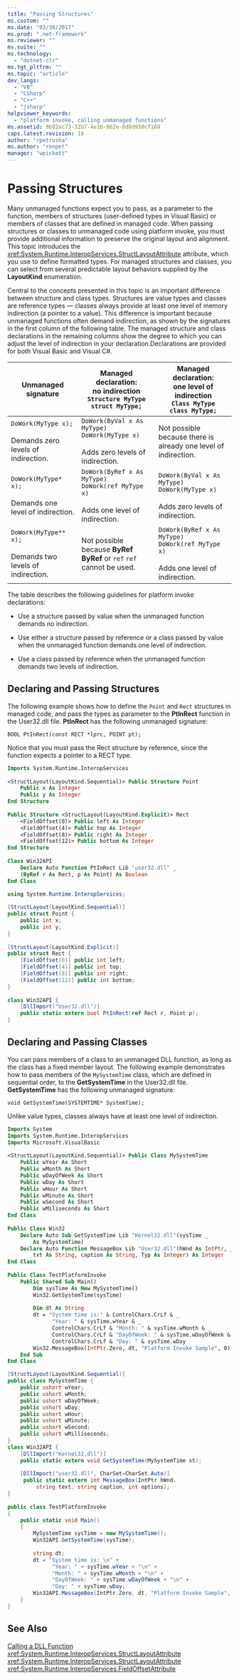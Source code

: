 ```yaml
---
title: "Passing Structures"
ms.custom: ""
ms.date: "03/30/2017"
ms.prod: ".net-framework"
ms.reviewer: ""
ms.suite: ""
ms.technology: 
  - "dotnet-clr"
ms.tgt_pltfrm: ""
ms.topic: "article"
dev_langs: 
  - "VB"
  - "CSharp"
  - "C++"
  - "jsharp"
helpviewer_keywords: 
  - "platform invoke, calling unmanaged functions"
ms.assetid: 9b92ac73-32b7-4e1b-862e-6d8d950cf169
caps.latest.revision: 16
author: "rpetrusha"
ms.author: "ronpet"
manager: "wpickett"
---
```

# Passing Structures
Many unmanaged functions expect you to pass, as a parameter to the function, members of structures (user-defined types in Visual Basic) or members of classes that are defined in managed code. When passing structures or classes to unmanaged code using platform invoke, you must provide additional information to preserve the original layout and alignment. This topic introduces the <xref:System.Runtime.InteropServices.StructLayoutAttribute> attribute, which you use to define formatted types. For managed structures and classes, you can select from several predictable layout behaviors supplied by the **LayoutKind** enumeration.  
  
 Central to the concepts presented in this topic is an important difference between structure and class types. Structures are value types and classes are reference types — classes always provide at least one level of memory indirection (a pointer to a value). This difference is important because unmanaged functions often demand indirection, as shown by the signatures in the first column of the following table. The managed structure and class declarations in the remaining columns show the degree to which you can adjust the level of indirection in your declaration.Declarations are provided for both Visual Basic and Visual C#.  
  
|Unmanaged signature|Managed declaration: <br />no indirection<br />`Structure MyType`<br />`struct MyType;`|Managed declaration: <br />one level of indirection<br />`Class MyType`<br />`class MyType;`|  
|-------------------------|---------------------------------------------------------------------------------|--------------------------------------------------------------------------------------|  
|`DoWork(MyType x);`<br /><br /> Demands zero levels of indirection.|`DoWork(ByVal x As MyType)` <br /> `DoWork(MyType x)`<br /><br /> Adds zero levels of indirection.|Not possible because there is already one level of indirection.|  
|`DoWork(MyType* x);`<br /><br /> Demands one level of indirection.|`DoWork(ByRef x As MyType)` <br /> `DoWork(ref MyType x)`<br /><br /> Adds one level of indirection.|`DoWork(ByVal x As MyType)` <br /> `DoWork(MyType x)`<br /><br /> Adds zero levels of indirection.|  
|`DoWork(MyType** x);`<br /><br /> Demands two levels of indirection.|Not possible because **ByRef** **ByRef** or `ref` `ref` cannot be used.|`DoWork(ByRef x As MyType)` <br /> `DoWork(ref MyType x)`<br /><br /> Adds one level of indirection.|  
  
 The table describes the following guidelines for platform invoke declarations:  
  
-   Use a structure passed by value when the unmanaged function demands no indirection.  
  
-   Use either a structure passed by reference or a class passed by value when the unmanaged function demands one level of indirection.  
  
-   Use a class passed by reference when the unmanaged function demands two levels of indirection.  
  
## Declaring and Passing Structures  
 The following example shows how to define the `Point` and `Rect` structures in managed code, and pass the types as parameter to the **PtInRect** function in the User32.dll file. **PtInRect** has the following unmanaged signature:  
  
```  
BOOL PtInRect(const RECT *lprc, POINT pt);  
```  
  
 Notice that you must pass the Rect structure by reference, since the function expects a pointer to a RECT type.  
  
```vb  
Imports System.Runtime.InteropServices  
  
<StructLayout(LayoutKind.Sequential)> Public Structure Point  
    Public x As Integer  
    Public y As Integer  
End Structure  
  
Public Structure <StructLayout(LayoutKind.Explicit)> Rect  
    <FieldOffset(0)> Public left As Integer  
    <FieldOffset(4)> Public top As Integer  
    <FieldOffset(8)> Public right As Integer  
    <FieldOffset(12)> Public bottom As Integer  
End Structure  
  
Class Win32API      
    Declare Auto Function PtInRect Lib "user32.dll" _  
    (ByRef r As Rect, p As Point) As Boolean  
End Class  
```  
  
```csharp  
using System.Runtime.InteropServices;  
  
[StructLayout(LayoutKind.Sequential)]  
public struct Point {  
    public int x;  
    public int y;  
}     
  
[StructLayout(LayoutKind.Explicit)]  
public struct Rect {  
    [FieldOffset(0)] public int left;  
    [FieldOffset(4)] public int top;  
    [FieldOffset(8)] public int right;  
    [FieldOffset(12)] public int bottom;  
}     
  
class Win32API {  
    [DllImport("User32.dll")]  
    public static extern bool PtInRect(ref Rect r, Point p);  
}  
```  
  
## Declaring and Passing Classes  
 You can pass members of a class to an unmanaged DLL function, as long as the class has a fixed member layout. The following example demonstrates how to pass members of the `MySystemTime` class, which are defined in sequential order, to the **GetSystemTime** in the User32.dll file. **GetSystemTime** has the following unmanaged signature:  
  
```  
void GetSystemTime(SYSTEMTIME* SystemTime);  
```  
  
 Unlike value types, classes always have at least one level of indirection.  
  
```vb  
Imports System  
Imports System.Runtime.InteropServices  
Imports Microsoft.VisualBasic  
  
<StructLayout(LayoutKind.Sequential)> Public Class MySystemTime  
    Public wYear As Short  
    Public wMonth As Short  
    Public wDayOfWeek As Short   
    Public wDay As Short  
    Public wHour As Short  
    Public wMinute As Short  
    Public wSecond As Short  
    Public wMiliseconds As Short  
End Class  
  
Public Class Win32  
    Declare Auto Sub GetSystemTime Lib "Kernel32.dll"(sysTime _  
        As MySystemTime)  
    Declare Auto Function MessageBox Lib "User32.dll"(hWnd As IntPtr, _  
        txt As String, caption As String, Typ As Integer) As Integer  
End Class  
  
Public Class TestPlatformInvoke      
    Public Shared Sub Main()  
        Dim sysTime As New MySystemTime()  
        Win32.GetSystemTime(sysTime)  
  
        Dim dt As String  
        dt = "System time is:" & ControlChars.CrLf & _  
              "Year: " & sysTime.wYear & _  
              ControlChars.CrLf & "Month: " & sysTime.wMonth & _  
              ControlChars.CrLf & "DayOfWeek: " & sysTime.wDayOfWeek & _  
              ControlChars.CrLf & "Day: " & sysTime.wDay  
        Win32.MessageBox(IntPtr.Zero, dt, "Platform Invoke Sample", 0)        
    End Sub  
End Class  
```  
  
```csharp  
[StructLayout(LayoutKind.Sequential)]  
public class MySystemTime {  
    public ushort wYear;   
    public ushort wMonth;  
    public ushort wDayOfWeek;   
    public ushort wDay;   
    public ushort wHour;   
    public ushort wMinute;   
    public ushort wSecond;   
    public ushort wMilliseconds;   
}  
class Win32API {  
    [DllImport("Kernel32.dll")]  
    public static extern void GetSystemTime(MySystemTime st);  
  
    [DllImport("user32.dll", CharSet=CharSet.Auto)]  
     public static extern int MessageBox(IntPtr hWnd,  
         string text, string caption, int options);  
}  
  
public class TestPlatformInvoke  
{  
    public static void Main()  
    {  
        MySystemTime sysTime = new MySystemTime();  
        Win32API.GetSystemTime(sysTime);  
  
        string dt;  
        dt = "System time is: \n" +  
              "Year: " + sysTime.wYear + "\n" +  
              "Month: " + sysTime.wMonth + "\n" +  
              "DayOfWeek: " + sysTime.wDayOfWeek + "\n" +  
              "Day: " + sysTime.wDay;  
        Win32API.MessageBox(IntPtr.Zero, dt, "Platform Invoke Sample", 0);  
    }  
}  
```  
  
## See Also  
 [Calling a DLL Function](../../../docs/framework/interop/calling-a-dll-function.md)   
 <xref:System.Runtime.InteropServices.StructLayoutAttribute>   
 <xref:System.Runtime.InteropServices.StructLayoutAttribute>   
 <xref:System.Runtime.InteropServices.FieldOffsetAttribute>
